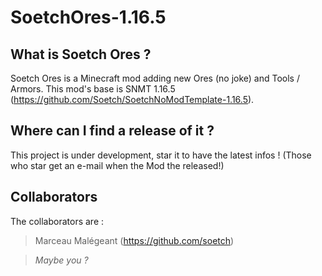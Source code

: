 # SoetchOres-1.16.5
## What is Soetch Ores ?
Soetch Ores is a Minecraft mod adding new Ores (no joke) and Tools / Armors. This mod's base is SNMT 1.16.5 (https://github.com/Soetch/SoetchNoModTemplate-1.16.5).

## Where can I find a release of it ? 
This project is under development, star it to have the latest infos ! (Those who star get an e-mail when the Mod the released!)

## Collaborators
The collaborators are :
> Marceau Malégeant (https://github.com/soetch)

> *Maybe you ?*
